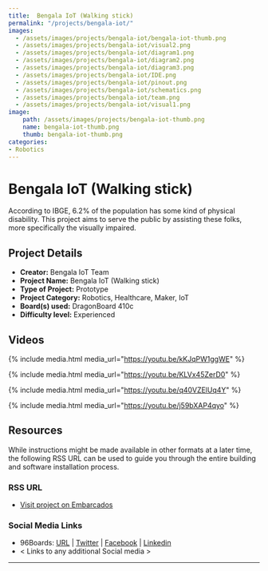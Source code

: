 ```yaml
---
title:  Bengala IoT (Walking stick)
permalink: "/projects/bengala-iot/"
images:
  - /assets/images/projects/bengala-iot/bengala-iot-thumb.png
  - /assets/images/projects/bengala-iot/visual2.png
  - /assets/images/projects/bengala-iot/diagram1.png
  - /assets/images/projects/bengala-iot/diagram2.png
  - /assets/images/projects/bengala-iot/diagram3.png
  - /assets/images/projects/bengala-iot/IDE.png
  - /assets/images/projects/bengala-iot/pinout.png
  - /assets/images/projects/bengala-iot/schematics.png
  - /assets/images/projects/bengala-iot/team.png
  - /assets/images/projects/bengala-iot/visual1.png
image:
    path: /assets/images/projects/bengala-iot-thumb.png
    name: bengala-iot-thumb.png
    thumb: bengala-iot-thumb.png
categories:
- Robotics
---
```

# Bengala IoT (Walking stick)

According to IBGE, 6.2% of the population has some kind of physical disability. This project aims to serve the public by assisting these folks, more specifically the visually impaired.

## Project Details

- **Creator:** Bengala IoT Team
- **Project Name:** Bengala IoT (Walking stick)
- **Type of Project:** Prototype
- **Project Category:** Robotics, Healthcare, Maker, IoT
- **Board(s) used:** DragonBoard 410c
- **Difficulty level:** Experienced

## Videos

{% include media.html media_url="https://youtu.be/kKJqPW1ggWE" %}

{% include media.html media_url="https://youtu.be/KLVx45ZerD0" %}

{% include media.html media_url="https://youtu.be/q40VZElUq4Y" %}

{% include media.html media_url="https://youtu.be/j59bXAP4qyo" %}

## Resources

While instructions might be made available in other formats at a later time, the following RSS URL can be used to guide you through the entire building and software installation process.

### RSS URL

- [Visit project on Embarcados](https://contest.embarcados.com.br/projetos/bengala-iot/)

### Social Media Links

- 96Boards: [URL](https://www.96boards.org/) | [Twitter](https://twitter.com/96boards) | [Facebook](https://www.facebook.com/96Boards) | [Linkedin](https://www.linkedin.com/company/{{site.linkedin_username}}/)
- < Links to any additional Social media >

***
